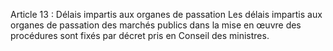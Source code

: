 Article 13 : Délais impartis aux organes de passation
Les délais impartis aux organes de passation des marchés publics dans la
mise en œuvre des procédures sont fixés par décret pris en Conseil des
ministres.